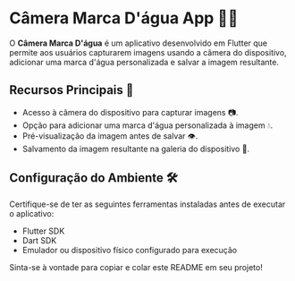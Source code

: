 # Câmera Marca D'água App 📸💧

O **Câmera Marca D'água** é um aplicativo desenvolvido em Flutter que permite aos usuários capturarem imagens usando a câmera do dispositivo, adicionar uma marca d'água personalizada e salvar a imagem resultante.

## Recursos Principais 🚀

- Acesso à câmera do dispositivo para capturar imagens 📷.
- Opção para adicionar uma marca d'água personalizada à imagem 💧.
- Pré-visualização da imagem antes de salvar 👁️.
- Salvamento da imagem resultante na galeria do dispositivo 💾.

## Configuração do Ambiente 🛠️

Certifique-se de ter as seguintes ferramentas instaladas antes de executar o aplicativo:

- Flutter SDK
- Dart SDK
- Emulador ou dispositivo físico configurado para execução



Sinta-se à vontade para copiar e colar este README em seu projeto!
